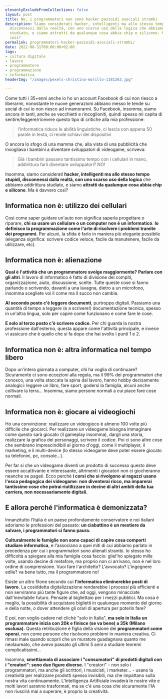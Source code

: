 ```yaml
---
eleventyExcludeFromCollections: false
layout: post
title: No, i programmatori non sono hacker pazzoidi asociali strambi
description: Siamo considerati hacker, intelligenti ma allo stesso tempo stupidi,
  disconnessi dalla realtà, con uno scarso uso della logica che abbiamo addirittura
  studiato, e siamo attratti da qualunque cosa abbia chip e silicone. Ma è davvero
  così?
permalink: programmatori-hacker-pazzoidi-asociali-strambi/
date: 2022-08-31T00:00:00+02:00
tags:
- cultura digitale
- lavoro
- programmatore
- programmazione
- informatica
headerImg: "/images/pexels-christina-morillo-1181263.jpg"

---
```

Come tutti i 35+enni anche io ho un account Facebook di cui non riesco a liberarmi, nonostante le nuove generazioni abbiano messo le tende su social di cui io non riesco ad innamorarmi. Su Facebook, insomma, siamo ancora in tanti, anche se vecchietti e rincoglioniti, quindi spesso mi capita di sentire/leggere/ricevere questo tipo di critiche alla mia professione:

> l'informatica riduce le abilità linguistiche, ci lascia con appena 50 parole in testa, ci rende schiavi dei dispositivi

O ancora lo sfogo di una mamma che, alla vista di una pubblicità che invogliava i bambini a diventare sviluppatori di videogame, scriveva:

> Già i bambini passano tantissimo tempo con i cellulari in mano, addirittura farli diventare sviluppatori? NO!

Insomma, siamo considerati **hacker, intelligenti ma allo stesso tempo stupidi, disconnessi dalla realtà, con uno scarso uso della logica** che abbiamo addirittura studiato, e siamo **attratti da qualunque cosa abbia chip e silicone**. Ma è davvero così?

## Informatica non è: utilizzo dei cellulari

Così come saper guidare un'auto non significa saperla progettare o riparare, **chi sa usare un cellulare o un computer non è un informatico**. **Io definisco la programmazione come l'arte di risolvere i problemi tramite dei programmi.** Per alcuni, la sfida è farlo in maniera più elegante possibile (eleganza significa: scrivere codice veloce, facile da manutenere, facile da utilizzare, etc).

## Informatica non è: alienazione

**Qual è l'attività che un programmatore svolge maggiormente?** **Parlare con gli altri**. Il lavoro di informatico è fatto di divisione dei compiti, organizzazione, aiuto, discussione, scelte. Tutte queste cose si fanno parlando o scrivendo, davanti a una lavagna, dietro a un microfono, insomma scegliete voi il come ma il succo non cambia.

**Al secondo posto c'è leggere documenti**, purtroppo digitali. Passiamo una quantità di tempo a leggere (e a scrivere!)  documentazione tecnica, spesso in un'altra lingua, solo per capire come funzionano e come fare le cose.

**E solo al terzo posto c'è scrivere codice.** Per chi guarda la nostra professione dall'esterno, questa appare come l'attività principale, e invece vi assicuro che è quello che si fa dopo che hai svolto i punti 1 e 2.

## Informatica non è: altra informatica nel tempo libero

Dopo un'intera giornata a computer, chi ha voglia di continuare? Sicuramente ci sono eccezioni alla regola, ma il 99% dei programmatori che conosco, una volta staccata la spina dal lavoro, hanno hobby decisamente analogici: leggere un libro, fare sport, godersi la famiglia, alcuni anche coltivare la terra... Insomma, siamo persone normali a cui piace fare cose normali. 

## Informatica non è: giocare ai videogiochi

Ho una convinzione: realizzare un videogioco è almeno 100 volte più difficile che giocarci. Per realizzare un videogame bisogna immaginare come questo sarà giocato (il gameplay insomma), dargli una storia, realizzare la grafica dei personaggi, scrivere il codice. Poi ci sono altre cose che sembrano imprescindibili al giorno d'oggi, come il multiplayer, il marketing, e il multi-device (lo stesso videogame deve poter essere giocato su telefonini, pc, console...).

Per far si che un videogame diventi un prodotto di successo questo deve essere accattivante e interessante, altrimenti i giocatori non ci giocheranno neanche se pagati. Ecco perchè **i corsi che si rivolgono ai ragazzi usano l'esca pedagogica dei videogame**: **non diventerai ricco, ma imparerai tantissime cose che potrai riutilizzare in decine di altri ambiti della tua carriera, non necessariamente digitali.**

## E allora perché l'informatica è demonizzata?

Innanzitutto l'Italia è un paese profondamente conservatore e noi italiani adoriamo le professioni del passato: **un ciabattino è un mestiere da salvare, i programmatori ci fanno paura.**

**Culturalmente le famiglie non sono capaci di capire cosa comporti studiare informatica**, e l'associano a quei miti di cui abbiamo parlato in precedenza per cui i programmatori sono alienati strambi. Io stesso ho difficoltà a spiegare alla mia famiglia cosa faccio: gliel'ho spiegato mille volte, usando decine di metafore, ma proprio non ci arrivano, non è nel loro ordine di comprensione. Vuoi fare l'architetto? L'avvocato? L'ingegnere edile? va bene tutto, ma il programmatore no!

Esiste un altro filone secondo cui **l'informatica eliminerebbe posti di lavoro.** La cosiddetta digitalizzazione renderebbe i processi più efficienti e non serviranno più tante figure che, ad oggi, vengono minacciate dall'inevitabile futuro. Pensate al bigliettaio per i mezzi pubblici. Ma cosa è meglio, la possibilità di acquistare biglietti in qualunque momento del giorno e della notte, o dover attendere gli orari di apertura per poterlo fare?

E poi, non voglio cadere nel clichè "solo in Italia", **ma solo in Italia un programmatore inizia con 20k e finisce (se va bene) a 35k (Milano esclusa).** Questa retribuzione è figlia della visione dei **programmatori come operai**, non come persone che risolvono problemi in maniera creativa. Ci rimasi male quando scoprii che un muratore guadagnava quanto me neolaureato, che avevo passato gli ultimi 5 anni a studiare teoremi complicatissimi...

Insomma, **smettiamola di associare i "consumatori" di prodotti digitali con i "creatori": sono due figure diverse.** I "creatori" - non solo i programmatori, ma anche gli scrittori, i musicisti, i marketer... - usano la creatività per realizzare prodotti spesso invisibili, ma che impattano sulla nostra vita continuamente. L'Intelligenza Artificiale invaderà le nostre vite e molti lavori saranno trasformati, ma se c'è una cosa che sicuramente l'IA non riuscirà mai a superare, è proprio la creatività.